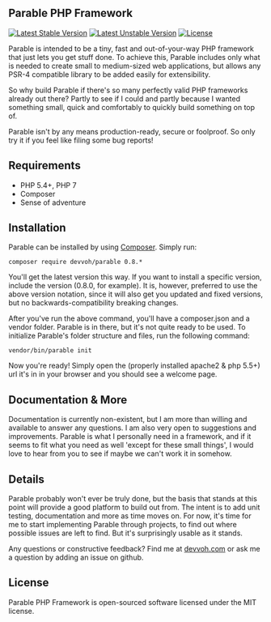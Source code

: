 ## Parable PHP Framework

[![Latest Stable Version](https://poser.pugx.org/devvoh/parable/v/stable)](https://packagist.org/packages/devvoh/parable)
[![Latest Unstable Version](https://poser.pugx.org/devvoh/parable/v/unstable)](https://packagist.org/packages/devvoh/parable)
[![License](https://poser.pugx.org/devvoh/parable/license)](https://packagist.org/packages/devvoh/parable)

Parable is intended to be a tiny, fast and out-of-your-way PHP framework that just lets you get stuff done. To achieve 
this, Parable includes only what is needed to create small to medium-sized web applications, but allows any PSR-4 
compatible library to be added easily for extensibility.

So why build Parable if there's so many perfectly valid PHP frameworks already out there? Partly to see if I could and
partly because I wanted something small, quick and comfortably to quickly build something on top of.

Parable isn't by any means production-ready, secure or foolproof. So only try it if you feel like filing some bug reports!

## Requirements

- PHP 5.4+, PHP 7
- Composer
- Sense of adventure

## Installation

Parable can be installed by using [Composer](http://getcomposer.org/). Simply run:

`composer require devvoh/parable 0.8.*`

You'll get the latest version this way. If you want to install a specific version, include the version (0.8.0, for example). 
It is, however, preferred to use the above version notation, since it will also get you updated and fixed versions, but no
backwards-compatibility breaking changes.

After you've run the above command, you'll have a composer.json and a vendor folder. Parable is in there, but it's not
quite ready to be used. To initialize Parable's folder structure and files, run the following command:

`vendor/bin/parable init`

Now you're ready! Simply open the (properly installed apache2 & php 5.5+) url it's in in your browser and you should
see a welcome page.

## Documentation & More

Documentation is currently non-existent, but I am more than willing and available to answer any questions. I am also very
open to suggestions and improvements. Parable is what I personally need in a framework, and if it seems to fit what you
need as well 'except for these small things', I would love to hear from you to see if maybe we can't work it in somehow.

## Details

Parable probably won't ever be truly done, but the basis that stands at this point will provide a good platform to build out
from. The intent is to add unit testing, documentation and more as time moves on. For now, it's time for me to start
implementing Parable through projects, to find out where possible issues are left to find. But it's surprisingly
usable as it stands.

Any questions or constructive feedback? Find me at [devvoh.com](http://devvoh.com) or ask me a question by adding an 
issue on github.

## License

Parable PHP Framework is open-sourced software licensed under the MIT license.